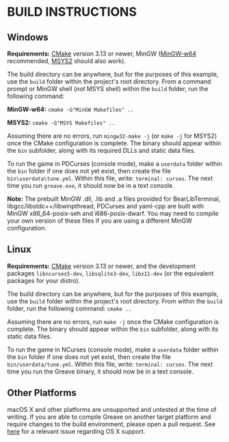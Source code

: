 # BUILD INSTRUCTIONS

## Windows

**Requirements:** [CMake](https://cmake.org/) version 3.13 or newer, MinGW ([MinGW-w64](https://sourceforge.net/projects/mingw-w64/files/Toolchains%20targetting%20Win32/Personal%20Builds/mingw-builds/) recommended, [MSYS2](https://www.msys2.org/) should also work).

The build directory can be anywhere, but for the purposes of this example, use the `build` folder within the project's root directory. From a command prompt or MinGW shell (*not* MSYS shell) within the `build` folder, run the following command:

**MinGW-w64:** `cmake -G"MinGW Makefiles" ..`

**MSYS2:** `cmake -G"MSYS Makefiles" ..`

Assuming there are no errors, run `mingw32-make -j` (or `make -j` for MSYS2) once the CMake configuration is complete. The binary should appear within the `bin` subfolder, along with its required DLLs and static data files.

To run the game in PDCurses (console mode), make a `userdata` folder within the `bin` folder if one does not yet exist, then create the file `bin\userdata\tune.yml`. Within this file, write: `terminal: curses`. The next time you run `greave.exe`, it should now be in a text console.

**Note:** The prebuilt MinGW .dll, .lib and .a files provided for BearLibTerminal, libgcc/libstdc++/libwinpthread, PDCurses and yaml-cpp are built with MinGW x86_64-posix-seh and i686-posix-dwarf. You may need to compile your own version of these files if you are using a different MinGW configuration.

## Linux

**Requirements:** [CMake](https://cmake.org/) version 3.13 or newer, and the development packages `libncurses5-dev`, `libsqlite3-dev`, `libx11-dev` (or the equivalent packages for your distro).

The build directory can be anywhere, but for the purposes of this example, use the `build` folder within the project's root directory. From within the `build` folder, run the following command: `cmake ..`

Assuming there are no errors, run `make -j` once the CMake configuration is complete. The binary should appear within the `bin` subfolder, along with its static data files.

To run the game in NCurses (console mode), make a `userdata` folder within the `bin` folder if one does not yet exist, then create the file `bin/userdata/tune.yml`. Within this file, write: `terminal: curses`. The next time you run the Greave binary, it should now be in a text console.

## Other Platforms

macOS X and other platforms are unsupported and untested at the time of writing. If you are able to compile Greave on another target platform and require changes to the build environment, please open a pull request. See [here](https://github.com/Gravecat/Greave/issues/3) for a relevant issue regarding OS X support.
